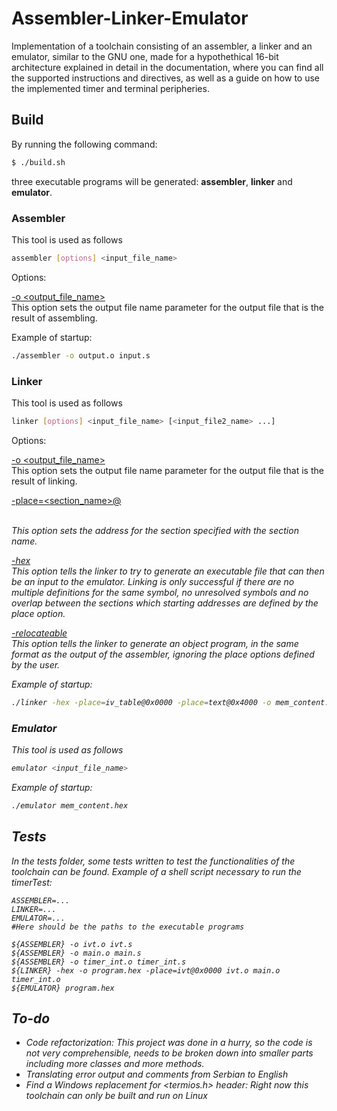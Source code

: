 # Assembler-Linker-Emulator
Implementation of a toolchain consisting of an assembler, a linker and an emulator,
similar to the GNU one, made for a hypothethical 16-bit architecture explained 
in detail in the documentation, where you can find all the supported instructions
and directives, as well as a guide on how to use the implemented timer and terminal peripheries.

## Build

By running the following command:
``` bash
$ ./build.sh
```
three executable programs will be generated: **assembler**, **linker** and **emulator**.

### Assembler

This tool is used as follows
``` bash
assembler [options] <input_file_name>
```

Options:

<u>-o <output_file_name></u><br>
This option sets the output file name parameter for the output file that is
the result of assembling.

Example of startup:

``` bash
./assembler -o output.o input.s
```

### Linker

This tool is used as follows
``` bash
linker [options] <input_file_name> [<input_file2_name> ...]
```

Options:

<u>-o <output_file_name></u><br>
This option sets the output file name parameter for the output file that is
the result of linking.

<u>-place=<section_name>@<address></u><br>
This option sets the address for the section specified with the 
section name. 

<u>-hex</u><br>
This option tells the linker to try to generate an executable file that
can then be an input to the emulator. Linking is only successful if there are
no multiple definitions for the same symbol, no unresolved symbols and no
overlap between the sections which starting addresses are defined by the place option.

<u>-relocateable</u><br>
This option tells the linker to generate an object program, in the same format
as the output of the assembler, ignoring the place options defined by the user.

Example of startup:

``` bash
./linker -hex -place=iv_table@0x0000 -place=text@0x4000 -o mem_content.hex input1.s input2.s
```

### Emulator

This tool is used as follows
``` bash
emulator <input_file_name>
```

Example of startup:

``` bash
./emulator mem_content.hex
```

## Tests

In the tests folder, some tests written to test the functionalities of the toolchain can
be found. Example of a shell script necessary to run the timerTest:

``` shell
ASSEMBLER=...
LINKER=...
EMULATOR=...
#Here should be the paths to the executable programs

${ASSEMBLER} -o ivt.o ivt.s
${ASSEMBLER} -o main.o main.s
${ASSEMBLER} -o timer_int.o timer_int.s
${LINKER} -hex -o program.hex -place=ivt@0x0000 ivt.o main.o timer_int.o
${EMULATOR} program.hex
```

## To-do

- Code refactorization: This project was done in a hurry, so the code
is not very comprehensible, needs to be broken down into smaller parts
including more classes and more methods.
- Translating error output and comments from Serbian to English
- Find a Windows replacement for <termios.h> header: Right now this
toolchain can only be built and run on Linux

